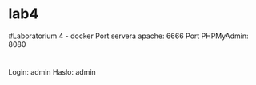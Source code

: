 # lab4
#Laboratorium 4 - docker
Port servera apache: 6666
Port PHPMyAdmin: 8080
#
Login: admin
Hasło: admin
